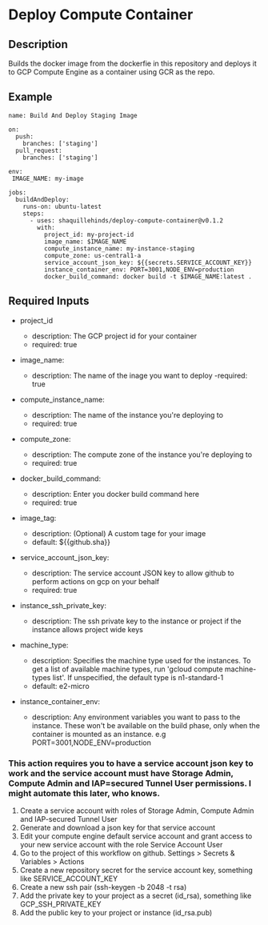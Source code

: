 # Deploy Compute Container

## Description

Builds the docker image from the dockerfie in this repository and deploys it to GCP Compute Engine as a container using GCR as the repo.

## Example

```
name: Build And Deploy Staging Image

on:
  push:
    branches: ['staging']
  pull_request:
    branches: ['staging']

env:
 IMAGE_NAME: my-image

jobs:
  buildAndDeploy:
    runs-on: ubuntu-latest
    steps:
      - uses: shaquillehinds/deploy-compute-container@v0.1.2
        with:
          project_id: my-project-id
          image_name: $IMAGE_NAME
          compute_instance_name: my-instance-staging
          compute_zone: us-central1-a
          service_account_json_key: ${{secrets.SERVICE_ACCOUNT_KEY}}
          instance_container_env: PORT=3001,NODE_ENV=production
          docker_build_command: docker build -t $IMAGE_NAME:latest .
```

## Required Inputs

- project_id

  - description: The GCP project id for your container
  - required: true

- image_name:
  - description: The name of the inage you want to deploy
    -required: true
- compute_instance_name:
  - description: The name of the instance you're deploying to
  - required: true
- compute_zone:
  - description: The compute zone of the instance you're deploying to
  - required: true
- docker_build_command:
  - description: Enter you docker build command here
  - required: true
- image_tag:
  - description: (Optional) A custom tage for your image
  - default: ${{github.sha}}
- service_account_json_key:
  - description: The service account JSON key to allow github to perform actions on gcp on your behalf
  - required: true
- instance_ssh_private_key:
  - description: The ssh private key to the instance or project if the instance allows project wide keys
- machine_type:
  - description: Specifies the machine type used for the instances. To get a list of available machine types, run 'gcloud compute machine-types list'. If unspecified, the default type is n1-standard-1
  - default: e2-micro
- instance_container_env:
  - description: Any environment variables you want to pass to the instance. These won't be available on the build phase, only when the container is mounted as an instance. e.g PORT=3001,NODE_ENV=production

### This action requires you to have a service account json key to work and the service account must have Storage Admin, Compute Admin and IAP=secured Tunnel User permissions. I might automate this later, who knows.

1. Create a service account with roles of Storage Admin, Compute Admin and IAP-secured Tunnel User
2. Generate and download a json key for that service account
3. Edit your compute engine default service account and grant access to your new service account with the role Service Account User
4. Go to the project of this workflow on github. Settings > Secrets & Variables > Actions
5. Create a new repository secret for the service account key, something like SERVICE_ACCOUNT_KEY
6. Create a new ssh pair (ssh-keygen -b 2048 -t rsa)
7. Add the private key to your project as a secret (id_rsa), something like GCP_SSH_PRIVATE_KEY
8. Add the public key to your project or instance (id_rsa.pub)

